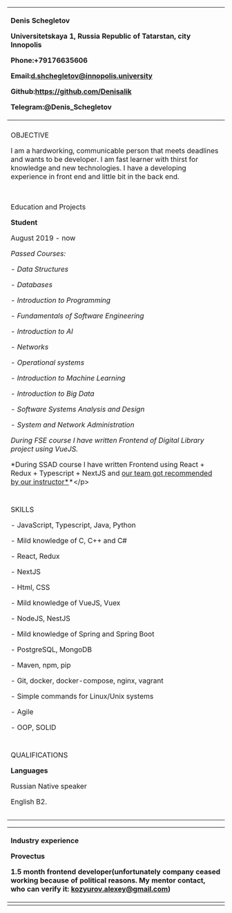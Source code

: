 ﻿|<p>**Denis Schegletov**</p><p>Universitetskaya 1, Russia Republic of Tatarstan, city Innopolis</p><p>Phone:+79176635606</p><p>Email:<d.shchegletov@innopolis.university></p><p>Github:<https://github.com/Denisalik></p><p>Telegram:@Denis\_Schegletov</p>|
| :- |
||
|<p>OBJECTIVE</p><p></p><p>I am a hardworking, communicable person that meets deadlines and wants to be developer. I am fast learner with thirst for knowledge and new technologies. I have a developing experience in front end and little bit in the back end.</p><p></p>|
||
||
|<p>Education and Projects</p><p>**Student**</p><p>August 2019 - now</p><p>*Passed Courses:*</p><p>- *Data Structures*</p><p>- *Databases*</p><p>- *Introduction to Programming*</p><p>- *Fundamentals of Software Engineering*</p><p>- *Introduction to AI*</p><p>- *Networks*</p><p>- *Operational systems*</p><p>- *Introduction to Machine Learning*</p><p>- *Introduction to Big Data*</p><p>- *Software Systems Analysis and Design*</p><p>- *System and Network Administration*</p><p></p><p>*During FSE course I have written Frontend of Digital Library project using VueJS.*</p><p>*During SSAD course I have written Frontend using React + Redux + Typescript + NextJS and [our team got recommended by our instructor*](https://www.yegor256.com/2021/12/01/teaching.html "https://www.yegor256.com/2021/12/01/teaching.html")*</p>|
||
|<p>SKILLS</p><p>- JavaScript, Typescript, Java, Python</p><p>- Mild knowledge of C, C++ and C#</p><p>- React, Redux</p><p>- NextJS</p><p>- Html, CSS</p><p>- Mild knowledge of VueJS, Vuex</p><p>- NodeJS, NestJS</p><p>- Mild knowledge of Spring and Spring Boot</p><p>- PostgreSQL, MongoDB</p><p>- Maven, npm, pip</p><p>- Git, docker, docker-compose, nginx, vagrant</p><p>- Simple commands for Linux/Unix systems</p><p>- Agile</p><p>- OOP, SOLID</p>|
||
|<p>QUALIFICATIONS</p><p>**Languages**</p><p>Russian Native speaker</p><p>English B2.</p><p></p><p></p>|
||
||


|<p>Industry experience</p><p>**Provectus**</p><p>1.5 month frontend developer(unfortunately company ceased working because of political reasons. My mentor contact, who can verify it: <kozyurov.alexey@gmail.com>)</p><p></p><p></p>|
| :- |
||



















